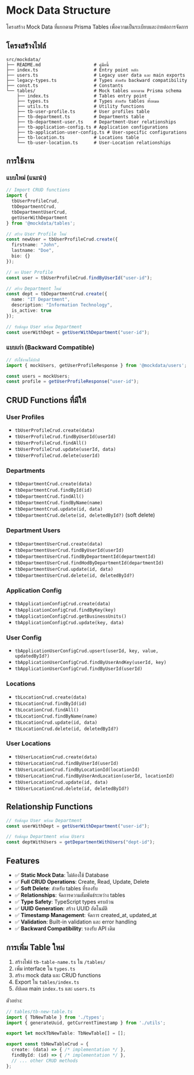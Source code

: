 # Mock Data Structure

โครงสร้าง Mock Data ที่แยกตาม Prisma Tables เพื่อความเป็นระเบียบและง่ายต่อการจัดการ

## โครงสร้างไฟล์

```
src/mockdata/
├── README.md                    # คู่มือนี้
├── index.ts                     # Entry point หลัก
├── users.ts                     # Legacy user data และ main exports
├── legacy-types.ts              # Types สำหรับ backward compatibility
├── const.ts                     # Constants
└── tables/                      # Mock tables แยกตาม Prisma schema
    ├── index.ts                 # Tables entry point
    ├── types.ts                 # Types สำหรับ tables ทั้งหมด
    ├── utils.ts                 # Utility functions
    ├── tb-user-profile.ts       # User profiles table
    ├── tb-department.ts         # Departments table  
    ├── tb-department-user.ts    # Department-User relationships
    ├── tb-application-config.ts # Application configurations
    ├── tb-application-user-config.ts # User-specific configurations
    ├── tb-location.ts           # Locations table
    └── tb-user-location.ts      # User-Location relationships
```

## การใช้งาน

### แบบใหม่ (แนะนำ)

```typescript
// Import CRUD functions
import { 
  tbUserProfileCrud,
  tbDepartmentCrud,
  tbDepartmentUserCrud,
  getUserWithDepartment 
} from '@mockdata/tables';

// สร้าง User Profile ใหม่
const newUser = tbUserProfileCrud.create({
  firstname: "John",
  lastname: "Doe",
  bio: {}
});

// หา User Profile
const user = tbUserProfileCrud.findByUserId("user-id");

// สร้าง Department ใหม่
const dept = tbDepartmentCrud.create({
  name: "IT Department",
  description: "Information Technology",
  is_active: true
});

// รับข้อมูล User พร้อม Department
const userWithDept = getUserWithDepartment("user-id");
```

### แบบเก่า (Backward Compatible)

```typescript
// ยังใช้งานได้ปกติ
import { mockUsers, getUserProfileResponse } from '@mockdata/users';

const users = mockUsers;
const profile = getUserProfileResponse("user-id");
```

## CRUD Functions ที่มีให้

### User Profiles
- `tbUserProfileCrud.create(data)`
- `tbUserProfileCrud.findByUserId(userId)`
- `tbUserProfileCrud.findAll()`
- `tbUserProfileCrud.update(userId, data)`
- `tbUserProfileCrud.delete(userId)`

### Departments
- `tbDepartmentCrud.create(data)`
- `tbDepartmentCrud.findById(id)`
- `tbDepartmentCrud.findAll()`
- `tbDepartmentCrud.findByName(name)`
- `tbDepartmentCrud.update(id, data)`
- `tbDepartmentCrud.delete(id, deletedById?)` (soft delete)

### Department Users
- `tbDepartmentUserCrud.create(data)`
- `tbDepartmentUserCrud.findByUserId(userId)`
- `tbDepartmentUserCrud.findByDepartmentId(departmentId)`
- `tbDepartmentUserCrud.findHodByDepartmentId(departmentId)`
- `tbDepartmentUserCrud.update(id, data)`
- `tbDepartmentUserCrud.delete(id, deletedById?)`

### Application Config
- `tbApplicationConfigCrud.create(data)`
- `tbApplicationConfigCrud.findByKey(key)`
- `tbApplicationConfigCrud.getBusinessUnits()`
- `tbApplicationConfigCrud.update(key, data)`

### User Config
- `tbApplicationUserConfigCrud.upsert(userId, key, value, updatedById?)`
- `tbApplicationUserConfigCrud.findByUserAndKey(userId, key)`
- `tbApplicationUserConfigCrud.findByUserId(userId)`

### Locations
- `tbLocationCrud.create(data)`
- `tbLocationCrud.findById(id)`
- `tbLocationCrud.findAll()`
- `tbLocationCrud.findByName(name)`
- `tbLocationCrud.update(id, data)`
- `tbLocationCrud.delete(id, deletedById?)`

### User Locations
- `tbUserLocationCrud.create(data)`
- `tbUserLocationCrud.findByUserId(userId)`
- `tbUserLocationCrud.findByLocationId(locationId)`
- `tbUserLocationCrud.findByUserAndLocation(userId, locationId)`
- `tbUserLocationCrud.update(id, data)`
- `tbUserLocationCrud.delete(id, deletedById?)`

## Relationship Functions

```typescript
// รับข้อมูล User พร้อม Department
const userWithDept = getUserWithDepartment("user-id");

// รับข้อมูล Department พร้อม Users
const deptWithUsers = getDepartmentWithUsers("dept-id");
```

## Features

- ✅ **Static Mock Data**: ไม่ต้องใช้ Database
- ✅ **Full CRUD Operations**: Create, Read, Update, Delete
- ✅ **Soft Delete**: สำหรับ tables ที่รองรับ
- ✅ **Relationships**: จัดการความสัมพันธ์ระหว่าง tables
- ✅ **Type Safety**: TypeScript types ครบถ้วน
- ✅ **UUID Generation**: สร้าง UUID อัตโนมัติ
- ✅ **Timestamp Management**: จัดการ created_at, updated_at
- ✅ **Validation**: Built-in validation และ error handling
- ✅ **Backward Compatibility**: รองรับ API เดิม

## การเพิ่ม Table ใหม่

1. สร้างไฟล์ `tb-table-name.ts` ใน `/tables/`
2. เพิ่ม interface ใน `types.ts`
3. สร้าง mock data และ CRUD functions
4. Export ใน `tables/index.ts`
5. อัปเดต main `index.ts` และ `users.ts`

ตัวอย่าง:

```typescript
// tables/tb-new-table.ts
import { TbNewTable } from './types';
import { generateUuid, getCurrentTimestamp } from './utils';

export let mockTbNewTable: TbNewTable[] = [];

export const tbNewTableCrud = {
  create: (data) => { /* implementation */ },
  findById: (id) => { /* implementation */ },
  // ... other CRUD methods
};
```
